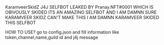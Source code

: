 KaramveerSkidZ J4J SELFBOT LEAKED BY Pranay.NFT#0001 WHICH IS OBIVOUSLY SKIDED
ITS AN AMAZING SELFBOT AND I AM DAMNN SURE KARAMVEER SKIDZ CAN'T MAKE THIS 
I AM DAMNN KARAMVEER SKIDED THIS SELFBOT 



HOW TO USE?
go to config.json and fill information like token,channel,name,guild id and j4j message
